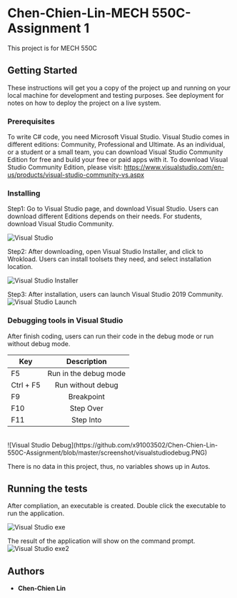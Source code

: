 # Chen-Chien-Lin-MECH 550C-Assignment 1

This project is for MECH 550C

## Getting Started

These instructions will get you a copy of the project up and running on your local machine for development and testing purposes. See deployment for notes on how to deploy the project on a live system.

### Prerequisites

To write C# code, you need Microsoft Visual Studio. Visual Studio comes in different editions:
Community, Professional and Ultimate.
As an individual, or a student or a small team, you can download Visual Studio Community Edition
for free and build your free or paid apps with it. To download Visual Studio Community Edition,
please visit:
https://www.visualstudio.com/en-us/products/visual-studio-community-vs.aspx

### Installing

Step1: Go to Visual Studio page, and download Visual Studio. Users can download different Editions depends on their needs. For students,
download Visual Studio Community.

![Visual Studio](https://github.com/x91003502/Chen-Chien-Lin-550C-Assignment/blob/master/screenshot/visualstudio.PNG)

Step2: After downloading, open Visual Studio Installer, and click to Wrokload. Users can install toolsets they need, and select installation location.

![Visual Studio Installer](https://github.com/x91003502/Chen-Chien-Lin-550C-Assignment/blob/master/screenshot/visualstudioworkload.PNG)

Step3: After installation, users can launch Visual Studio 2019 Community.
![Visual Studio Launch](https://github.com/x91003502/Chen-Chien-Lin-550C-Assignment/blob/master/screenshot/visualstudiolauch.PNG)

### Debugging tools in Visual Studio

After finish coding, users can run their code in the debug mode or run without debug mode.<br/>

| Key           | Description           |
| ------------- |:---------------------:|
| F5            | Run in the debug mode |
| Ctrl + F5     | Run without debug     |
| F9            | Breakpoint            |
| F10           | Step Over             |
| F11           | Step Into             |

<br/>
![Visual Studio Debug](https://github.com/x91003502/Chen-Chien-Lin-550C-Assignment/blob/master/screenshot/visualstudiodebug.PNG)
<br/>

There is no data in this project, thus, no variables shows up in Autos.


## Running the tests

After compliation, an executable is created. Double click the executable to run the application.

![Visual Studio exe](https://github.com/x91003502/Chen-Chien-Lin-550C-Assignment/blob/master/screenshot/visualstudioexe.PNG)

The result of the application will show on the command prompt.
![Visual Studio exe2](https://github.com/x91003502/Chen-Chien-Lin-550C-Assignment/blob/master/screenshot/visualstudioexe2.PNG)

## Authors

* **Chen-Chien Lin**

